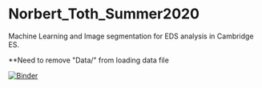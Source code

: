 # Norbert_Toth_Summer2020
Machine Learning and Image segmentation for EDS analysis in Cambridge ES.

**Need to remove "Data/" from loading data file

[![Binder](https://mybinder.org/badge_logo.svg)](https://mybinder.org/v2/gh/tothnorbi98/Summer_2020/c072c67d7f3389008d1000405f3934c2b4c101f4)
